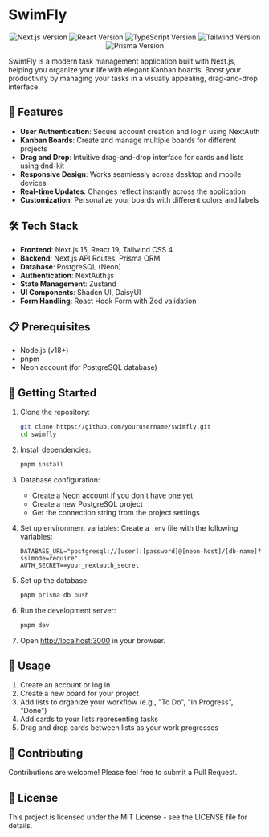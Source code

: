 # SwimFly

<p align="center">
  <img src="https://img.shields.io/badge/Next.js-15.2-blue.svg" alt="Next.js Version" />
  <img src="https://img.shields.io/badge/React-19.0-61DAFB.svg" alt="React Version" />
  <img src="https://img.shields.io/badge/TypeScript-5.0-3178C6.svg" alt="TypeScript Version" />
  <img src="https://img.shields.io/badge/Tailwind-4.0-38B2AC.svg" alt="Tailwind Version" />
  <img src="https://img.shields.io/badge/Prisma-6.5-2D3748.svg" alt="Prisma Version" />
</p>

SwimFly is a modern task management application built with Next.js, helping you organize your life with elegant Kanban boards. Boost your productivity by managing your tasks in a visually appealing, drag-and-drop interface.

## 🚀 Features

-   **User Authentication**: Secure account creation and login using NextAuth
-   **Kanban Boards**: Create and manage multiple boards for different projects
-   **Drag and Drop**: Intuitive drag-and-drop interface for cards and lists using dnd-kit
-   **Responsive Design**: Works seamlessly across desktop and mobile devices
-   **Real-time Updates**: Changes reflect instantly across the application
-   **Customization**: Personalize your boards with different colors and labels

## 🛠️ Tech Stack

-   **Frontend**: Next.js 15, React 19, Tailwind CSS 4
-   **Backend**: Next.js API Routes, Prisma ORM
-   **Database**: PostgreSQL (Neon)
-   **Authentication**: NextAuth.js
-   **State Management**: Zustand
-   **UI Components**: Shadcn UI, DaisyUI
-   **Form Handling**: React Hook Form with Zod validation

## 📋 Prerequisites

-   Node.js (v18+)
-   pnpm
-   Neon account (for PostgreSQL database)

## 🚀 Getting Started

1. Clone the repository:

    ```bash
    git clone https://github.com/yourusername/swimfly.git
    cd swimfly
    ```

2. Install dependencies:

    ```bash
    pnpm install
    ```

3. Database configuration:

    - Create a [Neon](https://neon.tech/) account if you don't have one yet
    - Create a new PostgreSQL project
    - Get the connection string from the project settings

4. Set up environment variables:
   Create a `.env` file with the following variables:

    ```
    DATABASE_URL="postgresql://[user]:[password]@[neon-host]/[db-name]?sslmode=require"
    AUTH_SECRET==your_nextauth_secret
    ```

5. Set up the database:

    ```bash
    pnpm prisma db push
    ```

6. Run the development server:

    ```bash
    pnpm dev
    ```

7. Open [http://localhost:3000](http://localhost:3000) in your browser.

## 📱 Usage

1. Create an account or log in
2. Create a new board for your project
3. Add lists to organize your workflow (e.g., "To Do", "In Progress", "Done")
4. Add cards to your lists representing tasks
5. Drag and drop cards between lists as your work progresses

## 🤝 Contributing

Contributions are welcome! Please feel free to submit a Pull Request.

## 📄 License

This project is licensed under the MIT License - see the LICENSE file for details.
